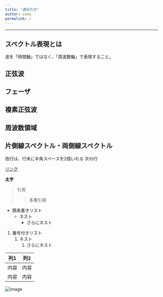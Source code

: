 ```yaml
---
title: "通信方式"
author: soma
permalink: /
---
```







---

## スペクトル表現とは
波を「時間軸」ではなく、「周波数軸」で表現すること。
## 正弦波


## フェーザ  

## 複素正弦波  

## 周波数領域  

## 片側線スペクトル・両側線スペクトル  

改行は、行末に半角スペースを2個いれる
次の行

[リンク](https://www.google.co.jp/)

**太字**

> 引用
>> 多重引用


- 箇条書きリスト
  - ネスト
    - さらにネスト


1. 番号付きリスト
   1. ネスト
      1. さらにネスト


| 列1  | 列2  |
|-----|-----|
| 内容  | 内容  |
| 内容  | 内容  |

![image](/Create_WebSite/assets/images/logo-150.png)
